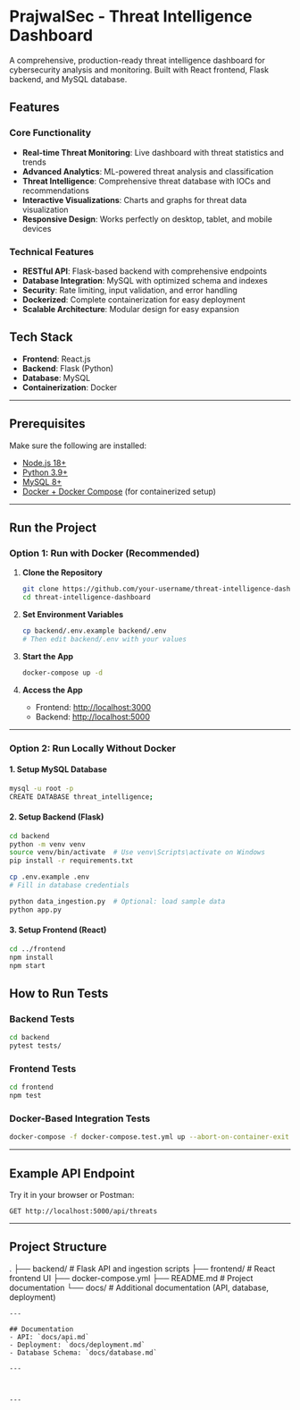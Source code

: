 # PrajwalSec - Threat Intelligence Dashboard

A comprehensive, production-ready threat intelligence dashboard for cybersecurity analysis and monitoring. Built with React frontend, Flask backend, and MySQL database.

##  Features

### Core Functionality
- **Real-time Threat Monitoring**: Live dashboard with threat statistics and trends
- **Advanced Analytics**: ML-powered threat analysis and classification
- **Threat Intelligence**: Comprehensive threat database with IOCs and recommendations
- **Interactive Visualizations**: Charts and graphs for threat data visualization
- **Responsive Design**: Works perfectly on desktop, tablet, and mobile devices

### Technical Features
- **RESTful API**: Flask-based backend with comprehensive endpoints  
- **Database Integration**: MySQL with optimized schema and indexes
- **Security**: Rate limiting, input validation, and error handling
- **Dockerized**: Complete containerization for easy deployment
- **Scalable Architecture**: Modular design for easy expansion

## Tech Stack
- **Frontend**: React.js
- **Backend**: Flask (Python)
- **Database**: MySQL
- **Containerization**: Docker

---

## Prerequisites
Make sure the following are installed:
- [Node.js 18+](https://nodejs.org)
- [Python 3.9+](https://www.python.org/)
- [MySQL 8+](https://dev.mysql.com/downloads/)
- [Docker + Docker Compose](https://docs.docker.com/get-docker/) (for containerized setup)

---

##  Run the Project

### Option 1: Run with Docker (Recommended)

1. **Clone the Repository**
   ```bash
   git clone https://github.com/your-username/threat-intelligence-dashboard.git
   cd threat-intelligence-dashboard
   ```

2. **Set Environment Variables**
   ```bash
   cp backend/.env.example backend/.env
   # Then edit backend/.env with your values
   ```

3. **Start the App**
   ```bash
   docker-compose up -d
   ```

4. **Access the App**
   - Frontend: [http://localhost:3000](http://localhost:3000)
   - Backend: [http://localhost:5000](http://localhost:5000)

---

### Option 2: Run Locally Without Docker

#### 1. Setup MySQL Database
```bash
mysql -u root -p
CREATE DATABASE threat_intelligence;
```

#### 2. Setup Backend (Flask)
```bash
cd backend
python -m venv venv
source venv/bin/activate  # Use venv\Scripts\activate on Windows
pip install -r requirements.txt

cp .env.example .env
# Fill in database credentials

python data_ingestion.py  # Optional: load sample data
python app.py
```

#### 3. Setup Frontend (React)
```bash
cd ../frontend
npm install
npm start
```

##  How to Run Tests

### Backend Tests
```bash
cd backend
pytest tests/
```

### Frontend Tests
```bash
cd frontend
npm test
```


### Docker-Based Integration Tests
```bash
docker-compose -f docker-compose.test.yml up --abort-on-container-exit
```
---

## Example API Endpoint

Try it in your browser or Postman:

```
GET http://localhost:5000/api/threats
```

---

## Project Structure

.
├── backend/        # Flask API and ingestion scripts
├── frontend/       # React frontend UI
├── docker-compose.yml
├── README.md       # Project documentation
└── docs/           # Additional documentation (API, database, deployment)
```
---

## Documentation
- API: `docs/api.md`
- Deployment: `docs/deployment.md`
- Database Schema: `docs/database.md`

---



---

